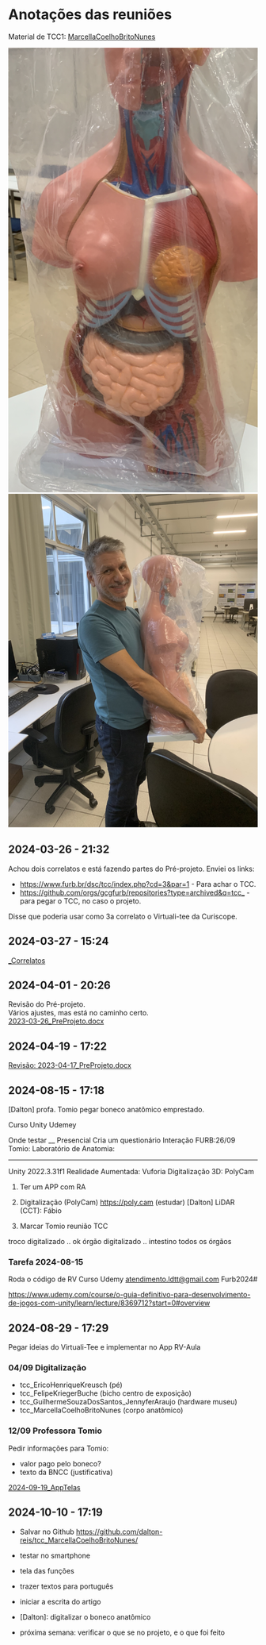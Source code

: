 # Anotações das reuniões  

Material de TCC1: [MarcellaCoelhoBritoNunes](MarcellaCoelhoBritoNunes)  

![ModeloAnatomico](ModeloAnatomico.jpg)  
![ModeloAnatomico_Mauricio](ModeloAnatomico_Mauricio.jpeg)  

## 2024-03-26 - 21:32

Achou dois correlatos e está fazendo partes do Pré-projeto. Enviei os links:

- <https://www.furb.br/dsc/tcc/index.php?cd=3&par=1> - Para achar o TCC.  
- <https://github.com/orgs/gcgfurb/repositories?type=archived&q=tcc_> - para pegar o TCC, no caso o projeto.  

Disse que poderia usar como 3a correlato o Virtuali-tee da Curiscope.  

## 2024-03-27 - 15:24

[_Correlatos](_Correlatos)  

## 2024-04-01 - 20:26

Revisão do Pré-projeto.  
Vários ajustes, mas está no caminho certo.  
[2023-03-26_PreProjeto.docx](2023-03-26_PreProjeto.docx)  

## 2024-04-19 - 17:22

[Revisão: 2023-04-17_PreProjeto.docx](2023-04-17_PreProjeto.docx)  

## 2024-08-15 - 17:18

\[Dalton] profa. Tomio pegar boneco anatômico emprestado.  

Curso Unity
  Udemey

Onde testar __
  Presencial
  Cria um questionário
  Interação FURB:26/09
  Tomio:
  Laboratório de Anatomia:

___  
Unity 2022.3.31f1
Realidade Aumentada: Vuforia
Digitalização 3D:    PolyCam

1) Ter um APP com RA

2) Digitalização (PolyCam)
    https://poly.cam (estudar)
  \[Dalton] LiDAR (CCT): Fábio

3) Marcar Tomio reunião TCC

  troco digitalizado    .. ok
  órgão digitalizado    .. intestino
        todos os órgãos

### Tarefa 2024-08-15

Roda o código de RV
Curso Udemy
atendimento.ldtt@gmail.com
Furb2024#

https://www.udemy.com/course/o-guia-definitivo-para-desenvolvimento-de-jogos-com-unity/learn/lecture/8369712?start=0#overview  

## 2024-08-29 - 17:29

Pegar ideias do Virtuali-Tee e implementar no App RV-Aula  

### 04/09 Digitalização
  
- tcc_EricoHenriqueKreusch (pé)  
- tcc_FelipeKriegerBuche (bicho centro de exposição)  
- tcc_GuilhermeSouzaDosSantos_JennyferAraujo (hardware museu)  
- tcc_MarcellaCoelhoBritoNunes (corpo anatômico)  

### 12/09 Professora Tomio

Pedir informações para Tomio:  

- valor pago pelo boneco?  
- texto da BNCC (justificativa)  

[2024-09-19_AppTelas](2024-09-19_AppTelas.pdf)  

## 2024-10-10 - 17:19

- Salvar no Github <https://github.com/dalton-reis/tcc_MarcellaCoelhoBritoNunes/>  
- testar no smartphone  
- tela das funções  
- trazer textos para português  
- iniciar a escrita do artigo  
- \[Dalton]: digitalizar o boneco anatômico  

- próxima semana: verificar o que se no projeto, e o que foi feito  

